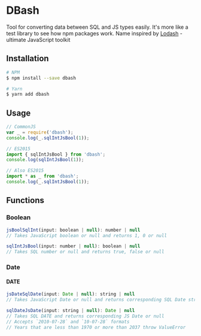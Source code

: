 # DBash

Tool for converting data between SQL and JS types easily. It's more like a test library to see how npm packages work. Name inspired by [Lodash](https://github.com/lodash/lodash) - ultimate JavaScript toolkit

## Installation

```bash
# NPM
$ npm install --save dbash

# Yarn
$ yarn add dbash
```

## Usage

```javascript
// CommonJS
var _ = require('dbash');
console.log(_.sqlIntJsBool(1));

// ES2015
import { sqlIntJsBool } from 'dbash';
console.log(sqlIntJsBool(1));

// Also ES2015
import * as _ from 'dbash';
console.log(_.sqlIntJsBool(1));
```

## Functions

### Boolean

```javascript
jsBoolSqlInt(input: boolean | null): number | null
// Takes JavaScript boolean or null and returns 1, 0 or null

sqlIntJsBool(input: number | null): boolean | null
// Takes SQL number or null and returns true, false or null
```


### Date

#### DATE

```javascript
jsDateSqlDate(input: Date | null): string | null
// Takes JavaScript Date or null and returns corresponding SQL Date string or null

sqlDateJsDate(input: string | null): Date | null
// Takes SQL DATE and returns corresponding JS Date or null
// Accepts `2010-07-28` and `10-07-28` formats
// Years that are less than 1970 or more than 2037 throw ValueError
```
